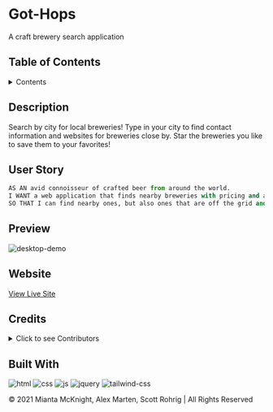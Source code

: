 # Got-Hops
A craft brewery search application

## Table of Contents
<details>

  <summary>Contents</summary>
  
1.  [Description](#description)

1.  [User Story](#user-story)

1.  [Preview](#preview)

1.  [Website](#website)

1.  [Contributions](#contributions) 

1.  [Built With](#built-with)

</details>

## Description

Search by city for local breweries! Type in your city to find contact information and websites for breweries close by. Star the breweries you like to save them to your favorites!

## User Story

```py
AS AN avid connoisseur of crafted beer from around the world.
I WANT a web application that finds nearby breweries with pricing and a list of the types of craft beers available.
SO THAT I can find nearby ones, but also ones that are off the grid and not as well known.
```

## Preview

![desktop-demo](./assets/images/demo-desktop.gif)

## Website
  
[View Live Site](https://scottrohrig.github.io/got-hops/)

## Credits

<details>

  <summary>Click to see Contributors</summary>
  
- Scott Rohrig &mdash; [github.com/scottrohrig](https://github.com/scottrohrig)
  
- Alex Marten &mdash; [github.com/alex-d-marten](https://github.com/alex-d-marten)
  
- Mianta McKnight &mdash; [github.com/RogueStorm7](https://github.com/RogueStorm7)

</details>

## Built With
![html](https://img.shields.io/badge/-HTML5-E34F26?logo=html5&logoColor=white&logoWidth=30)
![css](https://img.shields.io/badge/-CSS3-1572B6?logo=css3&logoColor=white&logoWidth=30)
![js](https://img.shields.io/badge/-JavaScript-F7DF1E?logo=javascript&logoColor=white&logoWidth=30)
![jquery](https://img.shields.io/badge/-jQuery-0769AD?logo=jquery&logoColor=white&logoWidth=30)
![tailwind-css](https://img.shields.io/badge/-Tailwind%20CSS-06B6D4?logo=tailwind-css&logoColor=white&logoWidth=30)

&copy; 2021 Mianta McKnight, Alex Marten, Scott Rohrig | All Rights Reserved
